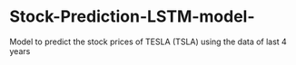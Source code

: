 # Stock-Prediction-LSTM-model-
Model to predict the stock prices of TESLA (TSLA) using the data of last 4 years 
